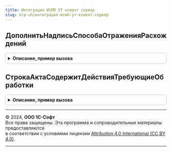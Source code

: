 ```yaml
---
title: Интеграция ИСМП УТ клиент сервер
slug: erp-uh/интеграция-исмп-ут-клиент-сервер
---
```



## ДополнитьНадписьСпособаОтраженияРасхождений
<details style="margin: 1em 0; padding: 0.5em; border: 1px solid #ccc; border-radius: 6px;">

<summary style="font-weight: bold; cursor: pointer;">Описание, пример вызова</summary>

```bsl

// Дополняет надпись состоянием кодов маркировки в документе.
//
// Параметры:
//  ТипДокумента - Тип - Тип документа.
//  НадписьРасхождения - Произвольный - элементы формы, в котором необходимо отобразить информационную надпись.
//  НадписьОформитьДокументы - Произвольный - элементы формы, в котором необходимо отобразить информационную надпись.
//  Товары - ТабличнаяЧасть - табличная часть акта о расхождениях.
//  ШтрихкодыУпаковокРасхождения - ТабличнаяЧасть - табличная часть штрихкоды упаковок расхождения.
//
Процедура ДополнитьНадписьСпособаОтраженияРасхождений(ТипДокумента, НадписьРасхождения, НадписьОформитьДокументы, Экспорт
```

Пример вызова
```bsl
ИнтеграцияИСМПУТКлиентСервер.ДополнитьНадписьСпособаОтраженияРасхождений(ТипДокумента, НадписьРасхождения, НадписьОформитьДокументы, );
```
</details>

## СтрокаАктаСодержитДействияТребующиеОбработки
<details style="margin: 1em 0; padding: 0.5em; border: 1px solid #ccc; border-radius: 6px;">

<summary style="font-weight: bold; cursor: pointer;">Описание, пример вызова</summary>

```bsl

Функция СтрокаАктаСодержитДействияТребующиеОбработки(ТекСтрока, ТипАкта) Экспорт
```

Пример вызова
```bsl
Результат = ИнтеграцияИСМПУТКлиентСервер.СтрокаАктаСодержитДействияТребующиеОбработки(ТекСтрока, ТипАкта));
```
</details>

---

© 2024, **ООО 1С-Софт**  
Все права защищены. Эта программа и сопроводительные материалы предоставляются  
в соответствии с условиями лицензии [Attribution 4.0 International (CC BY 4.0)](https://creativecommons.org/licenses/by/4.0/legalcode).

---
